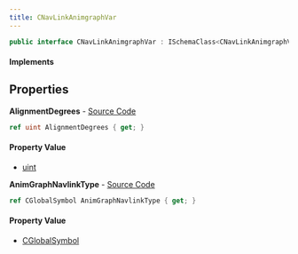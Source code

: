 ```yaml
---
title: CNavLinkAnimgraphVar
---
```


```csharp
public interface CNavLinkAnimgraphVar : ISchemaClass<CNavLinkAnimgraphVar>, ISchemaField, ISchemaClass, INativeHandle
```

#### Implements

## Properties

**AlignmentDegrees** - [Source Code](https://github.com/swiftly-solution/swiftlys2/blob/master/managed/src/SwiftlyS2.Generated/Schemas/Interfaces/CNavLinkAnimgraphVar.cs#L18)

```csharp
ref uint AlignmentDegrees { get; }
```

#### Property Value

- [uint](https://learn.microsoft.com/dotnet/api/system.uint32)

**AnimGraphNavlinkType** - [Source Code](https://github.com/swiftly-solution/swiftlys2/blob/master/managed/src/SwiftlyS2.Generated/Schemas/Interfaces/CNavLinkAnimgraphVar.cs#L16)

```csharp
ref CGlobalSymbol AnimGraphNavlinkType { get; }
```

#### Property Value

- [CGlobalSymbol](/docs/api/shared/natives/cglobalsymbol)

